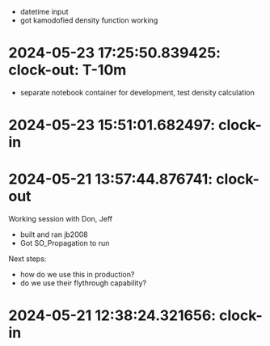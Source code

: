 * datetime input
* got kamodofied density function working
# 2024-05-23 17:25:50.839425: clock-out: T-10m 

* separate notebook container for development, test density calculation

# 2024-05-23 15:51:01.682497: clock-in

# 2024-05-21 13:57:44.876741: clock-out

Working session with Don, Jeff
* built and ran jb2008
* Got SO_Propagation to run

Next steps:
* how do we use this in production?
* do we use their flythrough capability?

# 2024-05-21 12:38:24.321656: clock-in

